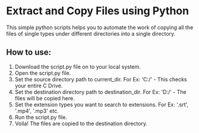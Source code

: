 # Extract and Copy Files using Python

This simple python scripts helps you to automate the work of copying all the files of single types under different directories into a single directory.

## How to use:
  1. Download the script.py file on to your local system.
  2. Open the script.py file.
  3. Set the source directory path to current_dir. For Ex: 'C:/' - This checks your entire C Drive.
  4. Set the destination directory path to destination_dir. For Ex: 'D:/' - The files will be copied here.
  5. Set the extension types you want to search to extensions. For Ex: '.srt', '.mp4', '.mp3' etc.
  6. Run the script.py file.
  7. Voila! The files are copied to the destination directory.
